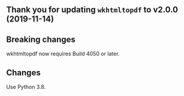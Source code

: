 Thank you for updating `wkhtmltopdf` to v2.0.0 (2019-11-14)
-----------------------------------------------------------

Breaking changes
----------------

wkhtmltopdf now requires Build 4050 or later.

Changes
-------

Use Python 3.8.
